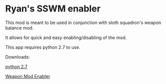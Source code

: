# Ryan's SSWM enabler


This mod is meant to be used in conjunction with sloth squadron's weapon balance mod.

It allows for quick and easy enabling/disabling of the mod.

This app requires python 2.7 to use.


Downloads:

[python 2.7](https://www.python.org/download/releases/2.7/)

[Weapon Mod Enabler](https://github.com/VSquidDevV/weaponmod_enabler/releases/download/v1.0/enable_weaponmod.py)

